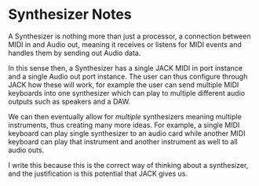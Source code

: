 # Synthesizer Notes

A Synthesizer is nothing more than just a processor, a connection between MIDI in and Audio out,
meaning it receives or listens for MIDI events and handles them by sending out Audio data.

In this sense then, a Synthesizer has a single JACK MIDI in port instance and a single Audio out 
port instance. The user can thus configure through JACK how these will work, for example the user
can send multiple MIDI keyboards into one synthesizer which can play to multiple different audio outputs
such as speakers and a DAW. 

We can then eventually allow for *multiple* synthesizers meaning multiple instruments, thus 
creating many more ideas. For example, a single MIDI keyboard can play single synthesizer to an audio card while
another MIDI keyboard can play that instrument and another instrument as well to all audio outs.

I write this because this is the correct way of thinking about a synthesizer, and the justification is 
this potential that JACK gives us.